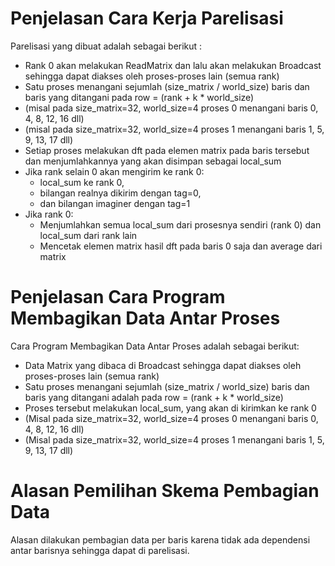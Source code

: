# Penjelasan Cara Kerja Parelisasi
Parelisasi yang dibuat adalah sebagai berikut :
- Rank 0 akan melakukan ReadMatrix dan lalu akan melakukan Broadcast sehingga dapat diakses oleh proses-proses lain (semua rank)  
- Satu proses menangani sejumlah (size_matrix / world_size) baris dan baris yang ditangani pada row = (rank + k * world_size)
- (misal pada size_matrix=32, world_size=4 proses 0 menangani baris 0, 4, 8, 12, 16 dll)
- (misal pada size_matrix=32, world_size=4 proses 1 menangani baris 1, 5, 9, 13, 17 dll)
- Setiap proses melakukan dft pada elemen matrix pada baris tersebut dan menjumlahkannya yang akan disimpan sebagai local_sum
- Jika rank selain 0 akan mengirim ke rank 0:
  - local_sum ke rank 0, 
  - bilangan realnya dikirim dengan tag=0, 
  - dan bilangan imaginer dengan tag=1
- Jika rank 0:
  - Menjumlahkan semua local_sum dari prosesnya sendiri (rank 0) dan local_sum dari rank lain
  - Mencetak elemen matrix hasil dft pada baris 0 saja dan average dari matrix

# Penjelasan Cara Program Membagikan Data Antar Proses
Cara Program Membagikan Data Antar Proses adalah sebagai berikut:
- Data Matrix yang dibaca di Broadcast  sehingga dapat diakses oleh proses-proses lain (semua rank)
- Satu proses menangani sejumlah (size_matrix / world_size) baris dan baris yang ditangani adalah pada row = (rank + k * world_size)
- Proses tersebut melakukan local_sum, yang akan di kirimkan ke rank 0
- (Misal pada size_matrix=32, world_size=4 proses 0 menangani baris 0, 4, 8, 12, 16 dll)
- (Misal pada size_matrix=32, world_size=4 proses 1 menangani baris 1, 5, 9, 13, 17 dll)

# Alasan Pemilihan Skema Pembagian Data
Alasan dilakukan pembagian data per baris karena tidak ada dependensi antar barisnya sehingga dapat di parelisasi.

